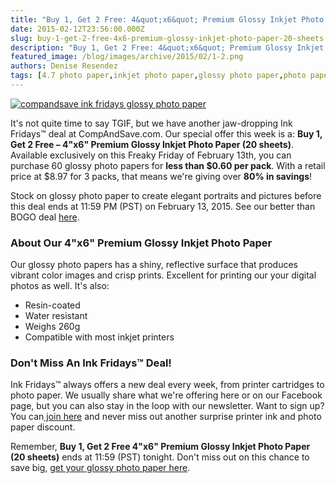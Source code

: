 ```yaml
---
title: "Buy 1, Get 2 Free: 4&quot;x6&quot; Premium Glossy Inkjet Photo Paper (20 sheets) - Ink Fridays™"
date: 2015-02-12T23:56:00.000Z
slug: buy-1-get-2-free-4x6-premium-glossy-inkjet-photo-paper-20-sheets-ink-fridays
description: "Buy 1, Get 2 Free: 4&quot;x6&quot; Premium Glossy Inkjet Photo Paper (20 sheets) - Ink Fridays™"
featured_image: /blog/images/archive/2015/02/1-2.png
authors: Denise Resendez
tags: [4.7 photo paper,inkjet photo paper,glossy photo paper,photo paper,digital photo printing]
---
```


[![compandsave ink fridays glossy photo paper](/blog/images/1.png "Buy 1, Get 2 Free: 4")](/blog/images/1.png)

It's not quite time to say TGIF, but we have another jaw-dropping Ink Fridays™ deal at CompAndSave.com. Our special offer this week is a: **Buy 1, Get 2 Free – 4"x6" Premium Glossy Inkjet Photo Paper (20 sheets)**. Available exclusively on this Freaky Friday of February 13th, you can purchase 60 glossy photo papers for **less than $0.60 per pack**. With a retail price at $8.97 for 3 packs, that means we're giving over **80% in savings**!

Stock on glossy photo paper to create elegant portraits and pictures before this deal ends at 11:59 PM (PST) on February 13, 2015\. See our better than BOGO deal [here](https://www.compandsave.com/ink-fridays).

### About Our 4"x6" Premium Glossy Inkjet Photo Paper

Our glossy photo papers has a shiny, reflective surface that produces vibrant color images and crisp prints. Excellent for printing our your digital photos as well. It's also:

* Resin-coated
* Water resistant
* Weighs 260g
* Compatible with most inkjet printers

### Don't Miss An Ink Fridays™ Deal!

Ink Fridays™ always offers a new deal every week, from printer cartridges to photo paper. We usually share what we're offering here or on our Facebook page, but you can also stay in the loop with our newsletter. Want to sign up? You can[ join here](https://www.compandsave.com/ink-fridays) and never miss out another surprise printer ink and photo paper discount.

Remember, **Buy 1, Get 2 Free 4"x6" Premium Glossy Inkjet Photo Paper (20 sheets)** ends at 11:59 (PST) tonight. Don't miss out on this chance to save big, [get your glossy photo paper here](https://www.compandsave.com/ink-fridays).